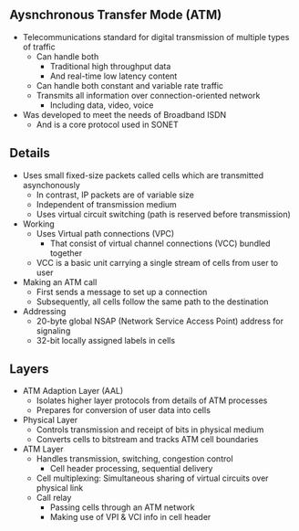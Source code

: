 ## Aysnchronous Transfer Mode (ATM)
- Telecommunications standard for digital transmission of multiple types of traffic
  - Can handle both
    - Traditional high throughput data
    - And real-time low latency content
  - Can handle both constant and variable rate traffic
  - Transmits all information over connection-oriented network
    - Including data, video, voice
- Was developed to meet the needs of Broadband ISDN
  - And is a core protocol used in SONET

## Details
- Uses small fixed-size packets called cells which are transmitted asynchonously
  - In contrast, IP packets are of variable size
  - Independent of transmission medium
  - Uses virtual circuit switching (path is reserved before transmission)
- Working
  - Uses Virtual path connections (VPC)
    - That consist of virtual channel connections (VCC) bundled together
  - VCC is a basic unit carrying a single stream of cells from user to user
- Making an ATM call
  - First sends a message to set up a connection
  - Subsequently, all cells follow the same path to the destination
- Addressing
  - 20-byte global NSAP (Network Service Access Point) address for signaling
  - 32-bit locally assigned labels in cells

## Layers
- ATM Adaption Layer (AAL)
  - Isolates higher layer protocols from details of ATM processes
  - Prepares for conversion of user data into cells
- Physical Layer
  - Controls transmission and receipt of bits in physical medium
  - Converts cells to bitstream and tracks ATM cell boundaries
- ATM Layer
  - Handles transmission, switching, congestion control
    - Cell header processing, sequential delivery
  - Cell multiplexing: Simultaneous sharing of virtual circuits over physical link
  - Call relay
    - Passing cells through an ATM network
    - Making use of VPI & VCI info in cell header
